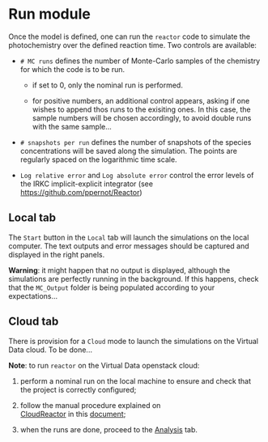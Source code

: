 # __Run__ module

Once the model is defined, one can run the `reactor` code to
simulate the photochemistry over the defined reaction time.
Two controls are available:

* `# MC runs` defines the number of Monte-Carlo samples
of the chemistry for which the code is to be run.

    + if set to 0, only the nominal run is performed.

    + for positive numbers, an additional control appears,
    asking if one wishes to append thos runs to the exisiting
    ones. In this case, the sample numbers will be chosen 
    accordingly, to avoid double runs with the same sample...

* `# snapshots per run` defines the number of snapshots of the
species concentrations will be saved along the simulation. 
The points are regularly spaced on the logarithmic time scale.

* `Log relative error` and `Log absolute error` control
the error levels of the  IRKC implicit-explicit integrator
(see <https://github.com/ppernot/Reactor>)

## __Local__ tab

The `Start` button in the `Local` tab will launch the simulations
on the local computer. 
The text outputs and error messages should be captured and displayed 
in the right panels.

__Warning__: it might happen that no output is displayed, although
the simulations are perfectly running in the background.
If this happens, check that the `MC_Output` folder is being 
populated according to your expectations...

## __Cloud__ tab

There is provision for a `Cloud` mode to launch the
simulations on the Virtual Data cloud. To be done...

__Note__: to run `reactor` on the Virtual Data openstack cloud:

1. perform a nominal run on the local machine to ensure 
and check that the project is correctly configured;

2. follow the manual procedure explained on  
[CloudReactor](https://github.com/ppernot/CloudReactor) in this
[document](https://github.com/ppernot/CloudReactor/blob/master/Doc/CloudReactor.pdf);

3. when the runs are done, proceed to the [Analysis](4-analysis.html) tab.

